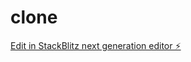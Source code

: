 # clone

[Edit in StackBlitz next generation editor ⚡️](https://stackblitz.com/~/github.com/plugilode/clone)